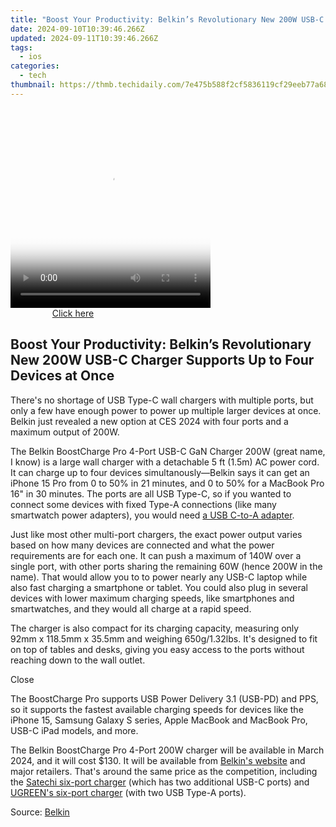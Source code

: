 ```yaml
---
title: "Boost Your Productivity: Belkin’s Revolutionary New 200W USB-C Charger Supports Up to Four Devices at Once"
date: 2024-09-10T10:39:46.266Z
updated: 2024-09-11T10:39:46.266Z
tags:
  - ios
categories:
  - tech
thumbnail: https://thmb.techidaily.com/7e475b588f2cf5836119cf29eeb77a68a0d6cc175af9626b84f7c3d068d74a0f.jpg
---
```






<!-- affiliate ads begin -->
<span id="1498635">
					<video width="320" height="320" style="cursor:pointer"
           poster="//a.impactradius-go.com/display-clicktoplayimage/1498635.png"
           onclick="if(!this.playClicked){this.play();this.setAttribute('controls',true);this.playClicked=true;}">
	   <source src="//a.impactradius-go.com/display-ad/17326-1498635">
	   <img src="//a.impactradius-go.com/display-clicktoplayimage/1498635.png" style="border: none; height: 100%; width: 100%; object-fit: contain">
	</video>
	<div style="width:200px;text-align:center"><a href="javascript:window.open(decodeURIComponent('https%3A%2F%2Fancheer.sjv.io%2Fc%2F5597632%2F1498635%2F17326'), '_blank');void(0);">Click here</a></div>
</span>
<img height="0" width="0" src="https://imp.pxf.io/i/5597632/1498635/17326" style="position:absolute;visibility:hidden;" border="0" />
<!-- affiliate ads end -->




## Boost Your Productivity: Belkin’s Revolutionary New 200W USB-C Charger Supports Up to Four Devices at Once

There's no shortage of USB Type-C wall chargers with multiple ports, but only a few have enough power to power up multiple larger devices at once. Belkin just revealed a new option at CES 2024 with four ports and a maximum output of 200W.

 The Belkin BoostCharge Pro 4-Port USB-C GaN Charger 200W (great name, I know) is a large wall charger with a detachable 5 ft (1.5m) AC power cord. It can charge up to four devices simultanously—Belkin says it can get an iPhone 15 Pro from 0 to 50% in 21 minutes, and 0 to 50% for a MacBook Pro 16" in 30 minutes. The ports are all USB Type-C, so if you wanted to connect some devices with fixed Type-A connections (like many smartwatch power adapters), you would need [a USB C-to-A adapter](https://amazon.com/dp/B01GGKYYT0?tag=hotoge-20&ascsubtag=UUhtgUeUpU2001461&asc%5Frefurl=https%3A%2F%2Fwww.howtogeek.com%2Fbelkin-200w-4-port-charger-ces-2024%2F&asc%5Fcampaign=Short-Term).

 Just like most other multi-port chargers, the exact power output varies based on how many devices are connected and what the power requirements are for each one. It can push a maximum of 140W over a single port, with other ports sharing the remaining 60W (hence 200W in the name). That would allow you to to power nearly any USB-C laptop while also fast charging a smartphone or tablet. You could also plug in several devices with lower maximum charging speeds, like smartphones and smartwatches, and they would all charge at a rapid speed.

 The charger is also compact for its charging capacity, measuring only 92mm x 118.5mm x 35.5mm and weighing 650g/1.32lbs. It's designed to fit on top of tables and desks, giving you easy access to the ports without reaching down to the wall outlet.

Close 

 The BoostCharge Pro supports USB Power Delivery 3.1 (USB-PD) and PPS, so it supports the fastest available charging speeds for devices like the iPhone 15, Samsung Galaxy S series, Apple MacBook and MacBook Pro, USB-C iPad models, and more.

 The Belkin BoostCharge Pro 4-Port 200W charger will be available in March 2024, and it will cost $130\. It will be available from [Belkin's website](https://www.belkin.com/) and major retailers. That's around the same price as the competition, including the [Satechi six-port charger](https://amazon.com/dp/B0BXBQL713?tag=hotoge-20&ascsubtag=UUhtgUeUpU2001461&asc%5Frefurl=https%3A%2F%2Fwww.howtogeek.com%2Fbelkin-200w-4-port-charger-ces-2024%2F&asc%5Fcampaign=Short-Term) (which has two additional USB-C ports) and [UGREEN's six-port charger](https://amazon.com/dp/B09MGRNYHH?tag=hotoge-20&ascsubtag=UUhtgUeUpU2001461&asc%5Frefurl=https%3A%2F%2Fwww.howtogeek.com%2Fbelkin-200w-4-port-charger-ces-2024%2F&asc%5Fcampaign=Short-Term) (with two USB Type-A ports).

 Source: [Belkin](https://www.belkin.com/pr-belkin-supercharges-into-ces-2024-with-powerful-new-product-lineup.html)

<ins class="adsbygoogle"
     style="display:block"
     data-ad-format="autorelaxed"
     data-ad-client="ca-pub-7571918770474297"
     data-ad-slot="1223367746"></ins>



<ins class="adsbygoogle"
     style="display:block"
     data-ad-client="ca-pub-7571918770474297"
     data-ad-slot="8358498916"
     data-ad-format="auto"
     data-full-width-responsive="true"></ins>










